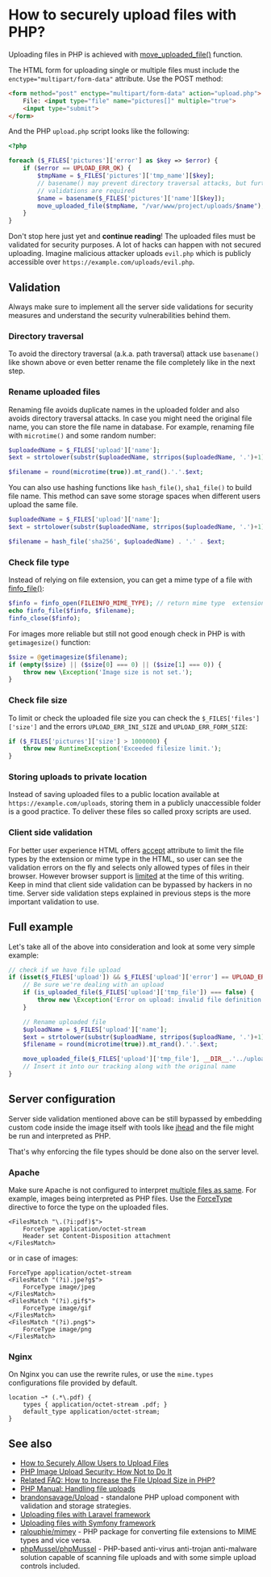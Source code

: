 # How to securely upload files with PHP?

Uploading files in PHP is achieved with
[move_uploaded_file()](http://php.net/manual/en/function.move-uploaded-file.php)
function.

The HTML form for uploading single or multiple files must include the
`enctype="multipart/form-data"` attribute. Use the POST method:

```html
<form method="post" enctype="multipart/form-data" action="upload.php">
    File: <input type="file" name="pictures[]" multiple="true">
    <input type="submit">
</form>
```

And the PHP `upload.php` script looks like the following:

```php
<?php

foreach ($_FILES['pictures']['error'] as $key => $error) {
    if ($error == UPLOAD_ERR_OK) {
        $tmpName = $_FILES['pictures']['tmp_name'][$key];
        // basename() may prevent directory traversal attacks, but further
        // validations are required
        $name = basename($_FILES['pictures']['name'][$key]);
        move_uploaded_file($tmpName, "/var/www/project/uploads/$name");
    }
}
```

Don't stop here just yet and **continue reading**! The uploaded files must be
validated for security purposes. A lot of hacks can happen with not secured
uploading. Imagine malicious attacker uploads `evil.php` which is publicly
accessible over `https://example.com/uploads/evil.php`.

## Validation

Always make sure to implement all the server side validations for security measures
and understand the security vulnerabilities behind them.

### Directory traversal

To avoid the directory traversal (a.k.a. path traversal) attack use `basename()`
like shown above or even better rename the file completely like in the next
step.

### Rename uploaded files

Renaming file avoids duplicate names in the uploaded folder and also avoids
directory traversal attacks. In case you might need the original file name, you
can store the file name in database. For example, renaming file with `microtime()`
and some random number:

```php
$uploadedName = $_FILES['upload']['name'];
$ext = strtolower(substr($uploadedName, strripos($uploadedName, '.')+1));

$filename = round(microtime(true)).mt_rand().'.'.$ext;
```

You can also use hashing functions like `hash_file()`, `sha1_file()` to build file name.
This method can save some storage spaces when different users upload the same file.

```php
$uploadedName = $_FILES['upload']['name'];
$ext = strtolower(substr($uploadedName, strripos($uploadedName, '.')+1));

$filename = hash_file('sha256', $uploadedName) . '.' . $ext;
```

### Check file type

Instead of relying on file extension, you can get a mime type of a file with
[finfo_file()](http://www.php.net/manual/en/function.finfo-file.php):

```php
$finfo = finfo_open(FILEINFO_MIME_TYPE); // return mime type  extension
echo finfo_file($finfo, $filename);
finfo_close($finfo);
```

For images more reliable but still not good enough check in PHP is with
`getimagesize()` function:

```php
$size = @getimagesize($filename);
if (empty($size) || ($size[0] === 0) || ($size[1] === 0)) {
    throw new \Exception('Image size is not set.');
}
```

### Check file size

To limit or check the uploaded file size you can check the `$_FILES['files']['size']`
and the errors `UPLOAD_ERR_INI_SIZE` and `UPLOAD_ERR_FORM_SIZE`:

```php
if ($_FILES['pictures']['size'] > 1000000) {
    throw new RuntimeException('Exceeded filesize limit.');
}
```

### Storing uploads to private location

Instead of saving uploaded files to a public location available at
`https://example.com/uploads`, storing them in a publicly unaccessible folder is
a good practice. To deliver these files so called proxy scripts are used.

### Client side validation

For better user experience HTML offers
[accept](https://developer.mozilla.org/en/docs/Web/HTML/Element/input) attribute
to limit the file types by the extension or mime type in the HTML, so user can
see the validation errors on the fly and selects only allowed types of files in
their browser. However browser support is
[limited](http://caniuse.com/#feat=input-file-accept) at the time of this writing.
Keep in mind that client side validation can be bypassed by hackers in no time.
Server side validation steps explained in previous steps is the more important
validation to use.

## Full example

Let's take all of the above into consideration and look at some very simple
example:

```php
// check if we have file upload
if (isset($_FILES['upload']) && $_FILES['upload']['error'] == UPLOAD_ERR_OK) {
    // Be sure we're dealing with an upload
    if (is_uploaded_file($_FILES['upload']['tmp_file']) === false) {
        throw new \Exception('Error on upload: invalid file definition');
    }

    // Rename uploaded file
    $uploadName = $_FILES['upload']['name'];
    $ext = strtolower(substr($uploadName, strripos($uploadName, '.')+1));
    $filename = round(microtime(true)).mt_rand().'.'.$ext;

    move_uploaded_file($_FILES['upload']['tmp_file'], __DIR__.'../uploads/'.$filename);
    // Insert it into our tracking along with the original name
}
```

## Server configuration

Server side validation mentioned above can be still bypassed by embedding custom
code inside the image itself with tools like [jhead](http://www.sentex.net/~mwandel/jhead/)
and the file might be run and interpreted as PHP.

That's why enforcing the file types should be done also on the server level.

### Apache

Make sure Apache is not configured to interpret
[multiple files as same](http://httpd.apache.org/docs/2.4/mod/mod_mime.html#multipleext).
For example, images being interpreted as PHP files. Use the
[ForceType](http://httpd.apache.org/docs/2.0/mod/core.html#forcetype) directive
to force the type on the uploaded files.

```apacheconf
<FilesMatch "\.(?i:pdf)$">
    ForceType application/octet-stream
    Header set Content-Disposition attachment
</FilesMatch>
```

or in case of images:

```apacheconf
ForceType application/octet-stream
<FilesMatch "(?i).jpe?g$">
    ForceType image/jpeg
</FilesMatch>
<FilesMatch "(?i).gif$">
    ForceType image/gif
</FilesMatch>
<FilesMatch "(?i).png$">
    ForceType image/png
</FilesMatch>
```

### Nginx

On Nginx you can use the rewrite rules, or use the `mime.types` configurations
file provided by default.

```nginx
location ~* (.*\.pdf) {
    types { application/octet-stream .pdf; }
    default_type application/octet-stream;
}
```

## See also

* [How to Securely Allow Users to Upload Files](https://paragonie.com/blog/2015/10/how-securely-allow-users-upload-files)
* [PHP Image Upload Security: How Not to Do It](http://nullcandy.com/php-image-upload-security-how-not-to-do-it/)
* [Related FAQ: How to Increase the File Upload Size in PHP?](/general/increase-file-upload-size.md)
* [PHP Manual: Handling file uploads](http://php.net/manual/en/features.file-upload.php)
* [brandonsavage/Upload](https://github.com/brandonsavage/Upload) - standalone
  PHP upload component with validation and storage strategies.
* [Uploading files with Laravel framework](https://laravel.com/docs/5.2/requests#files)
* [Uploading files with Symfony framework](http://symfony.com/doc/current/controller/upload_file.html)
* [ralouphie/mimey](https://github.com/ralouphie/mimey) - PHP package for
  converting file extensions to MIME types and vice versa.
* [phpMussel/phpMussel](https://github.com/phpMussel/phpMussel) - PHP-based anti-virus anti-trojan anti-malware
  solution capable of scanning file uploads and with some simple upload controls included.
